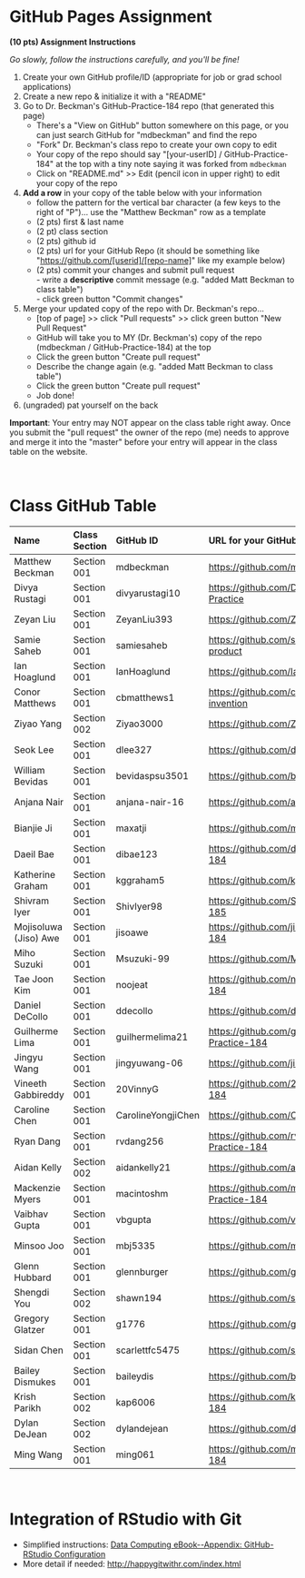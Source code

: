 
# GitHub Pages Assignment

**(10 pts) Assignment Instructions**

*Go slowly, follow the instructions carefully, and you'll be fine!*

1. Create your own GitHub profile/ID (appropriate for job or grad school applications)  
2. Create a new repo & initialize it with a "README" 
3. Go to Dr. Beckman's GitHub-Practice-184 repo (that generated this page)  
    - There's a "View on GitHub" button somewhere on this page, or you can just search GitHub for "mdbeckman" and find the repo
    - "Fork" Dr. Beckman's class repo to create your own copy to edit
    - Your copy of the repo should say "[your-userID] / GitHub-Practice-184" at the top with a tiny note saying it was forked from `mdbeckman`
    - Click on "README.md" >> Edit (pencil icon in upper right) to edit your copy of the repo
4. **Add a row** in your copy of the table below with your information 
    - follow the pattern for the vertical bar character (a few keys to the right of "P")... use the "Matthew Beckman" row as a template
    - (2 pts) first & last name  
    - (2 pt)  class section
    - (2 pts) github id  
    - (2 pts) url for your GitHub Repo (it should be something like "https://github.com/[userid]/[repo-name]" like my example below)
    - (2 pts) commit your changes and submit pull request   
          - write a **descriptive** commit message (e.g. "added Matt Beckman to class table")  
          - click green button "Commit changes" 
5. Merge your updated copy of the repo with Dr. Beckman's repo...
    - [top of page] >> click "Pull requests" >> click green button "New Pull Request"
    - GitHub will take you to MY (Dr. Beckman's) copy of the repo (mdbeckman / GitHub-Practice-184) at the top
    - Click the green button "Create pull request"
    - Describe the change again (e.g. "added Matt Beckman to class table")
    - Click the green button "Create pull request"
    - Job done!
6. (ungraded) pat yourself on the back
 
**Important**: Your entry may NOT appear on the class table right away.  Once you submit the "pull request" the owner of the repo (me) needs to approve and merge it into the "master" before your entry will appear in the class table on the website. 

<br>

# Class GitHub Table 

| Name                    | Class Section     | GitHub ID            | URL for your GitHub repo                                 |  
|:------------------------|:------------------|:---------------------|:---------------------------------------------------------|  
| Matthew Beckman         | Section 001       | mdbeckman            | https://github.com/mdbeckman/dcData                      |  
| Divya Rustagi           | Section 001       | divyarustagi10       | https://github.com/DivyaRustagi10/GitHub-Practice        |
| Zeyan Liu               | Section 001       | ZeyanLiu393          | https://github.com/ZeyanLiu393/Stat184                   | 
| Samie Saheb             | Section 001       | samiesaheb           | https://github.com/samiesaheb/3-d-vector-product         |
| Ian Hoaglund            | Section 001       | IanHoaglund          | https://github.com/IanHoaglund/Stat184                   |
| Conor Matthews          | Section 001       | cbmatthews1          | https://github.com/cbmatthews1/potential-invention       |
| Ziyao Yang              | Section 002       | Ziyao3000            | https://github.com/Ziyao3000/Ziyao-STAT184               |  
| Seok Lee                | Section 001       | dlee327              | https://github.com/dlee327/STAT-184                      |
| William Bevidas         | Section 001       | bevidaspsu3501       | https://github.com/bevidaspsu3501/Stat-184
| Anjana Nair             | Section 001       | anjana-nair-16       | https://github.com/anjana-nair-16/Stat-184               |
| Bianjie Ji              | Section 001       | maxatji              | https://github.com/maxatji/STAT184                       |
| Daeil Bae               | Section 001       | dibae123             | https://github.com/dibae123/GitHub-Practice-184          |
| Katherine Graham        | Section 001       | kggraham5            | https://github.com/kggraham5/STAT184                     |
| Shivram Iyer            | Section 001       | ShivIyer98           | https://github.com/ShivIyer98/GitHub-Practice-185        |   
| Mojisoluwa (Jiso) Awe   | Section 001       | jisoawe              | https://github.com/jisoawe/GitHub-Practice-184           |
| Miho  Suzuki            | Section 001       | Msuzuki-99           | https://github.com/Msuzuki-0112                          | 
| Tae Joon Kim            | Section 001       | noojeat              | https://github.com/noojeat/GitHub-Practice-184           |  
| Daniel DeCollo          | Section 001       | ddecollo             | https://github.com/ddecollo/Stat184.intro                |  
| Guilherme Lima          | Section 001       | guilhermelima21      | https://github.com/guilhermelima21/GitHub-Practice-184   |  
| Jingyu Wang             | Section 001       | jingyuwang-06        | https://github.com/jingyuwang-06/STAT184                 |
| Vineeth Gabbireddy      | Section 001       | 20VinnyG             | https://github.com/20VinnyG/GitHub-Practice-184          |
| Caroline Chen           | Section 001       | CarolineYongjiChen   | https://github.com/CarolineYongjiChen/STAT184            |
| Ryan Dang               | Section 001       | rvdang256            | https://github.com/rvdang256/GitHub-Practice-184         |
| Aidan Kelly             | Section 002       | aidankelly21         | https://github.com/aidankelly21/Practice                 |
| Mackenzie Myers         | Section 001       | macintoshm           | https://github.com/macintoshm/GitHub-Practice-184        |
| Vaibhav Gupta           | Section 001       | vbgupta              | https://github.com/vbgupta/STAT184                       |
| Minsoo Joo              | Section 001       | mbj5335              | https://github.com/mbj5335/Artist-Joo                    |
| Glenn Hubbard           | Section 001       | glennburger          | https://github.com/glennburger/stat184                   |  
| Shengdi You             | Section 002       | shawn194             | https://github.com/shawn194/STAT184                      | 
| Gregory Glatzer         | Section 001       | g1776                | https://github.com/g1776/GitHub-Practice-184             |
| Sidan Chen              | Section 001       | scarlettfc5475       | https://github.com/scarlettfc5475/STAT-184               |
| Bailey Dismukes         | Section 001       | baileydis            | https://github.com/baileydis/STAT184                     |
| Krish Parikh            | Section 002       | kap6006              | https://github.com/kap6006/GitHub-Practice-184           |
| Dylan DeJean            | Section 002       | dylandejean          | https://github.com/dylandejean/dejean-stat184            |
| Ming Wang               | Section 001       | ming061              | https://github.com/ming061/GitHub-Practice-184           |  


 
<br>

# Integration of RStudio with Git

- Simplified instructions: [Data Computing eBook--Appendix: GitHub-RStudio Configuration](https://dtkaplan.github.io/DataComputingEbook/appendix-github-rstudio-configuration.html#appendix-github-rstudio-configuration)  
- More detail if needed: <http://happygitwithr.com/index.html>

